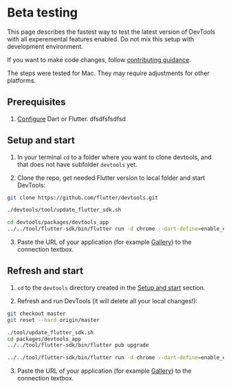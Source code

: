 # Beta testing

This page describes the fastest way to test the latest version of DevTools with all experemental features enabled. Do not mix this setup with development environment.

If you want to make code changes, follow [contributing guidance](https://github.com/flutter/devtools/blob/master/CONTRIBUTING.md).

The steps were tested for Mac. They may require adjustments for other platforms.

## Prerequisites

1. [Configure](https://docs.flutter.dev/get-started/install) Dart or Flutter.
dfsdfsfsdfsd
## Setup and start

1. In your terminal `cd` to a folder where you want to clone devtools, and that does not have subfolder `devtools` yet.

2. Clone the repo, get needed Flutter version to local folder and start DevTools:

```bash
git clone https://github.com/flutter/devtools.git

./devtools/tool/update_flutter_sdk.sh

cd devtools/packages/devtools_app
../../tool/flutter-sdk/bin/flutter run -d chrome --dart-define=enable_experiments=true
```

3. Paste the URL of your application (for example [Gallery](https://github.com/flutter/devtools/blob/master/CONTRIBUTING.md#connect-to-application)) to the connection textbox.

## Refresh and start

1. `cd` to the `devtools` directory created in the [Setup and start](#setup-and-start) section.

2. Refresh and run DevTools (it will delete all your local changes!):

```bash
git checkout master
git reset --hard origin/master

./tool/update_flutter_sdk.sh
cd packages/devtools_app
../../tool/flutter-sdk/bin/flutter pub upgrade

../../tool/flutter-sdk/bin/flutter run -d chrome --dart-define=enable_experiments=true
```

3. Paste the URL of your application (for example [Gallery](https://github.com/flutter/devtools/blob/master/CONTRIBUTING.md#connect-to-application)) to the connection textbox.
